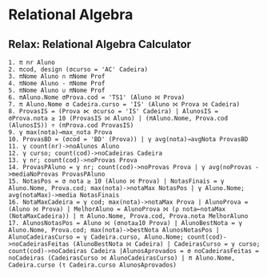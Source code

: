 # **Relational Algebra**
## Relax: Relational Algebra Calculator

    1. π nr Aluno
    2. πcod, design (σcurso = 'AC' Cadeira)
    3. πNome Aluno ∩ πNome Prof
    4. πNome Aluno - πNome Prof
    5. πNome Aluno ∪ πNome Prof
    6. πAluno.Nome σProva.cod = 'TS1' (Aluno ⨝ Prova)
    7. π Aluno.Nome σ Cadeira.curso = 'IS' (Aluno ⨝ Prova ⨝ Cadeira)
    8. ProvasIS = (Prova ⋉ σcurso = 'IS' Cadeira) | AlunosIS = σProva.nota ≥ 10 (ProvasIS ⨝ Aluno) | (πAluno.Nome, Prova.cod (AlunosIS)) ÷ (πProva.cod ProvasIS)
    9. γ max(nota)→max_nota Prova
    10. ProvasBD = (σcod = 'BD' (Prova)) | γ avg(nota)→avgNota ProvasBD
    11. γ count(nr)->noAlunos Aluno
    12. γ curso; count(cod)->noCadeiras Cadeira
    13. γ nr; count(cod)->noProvas Prova
    14. ProvasPAluno = γ nr; count(cod)->noProvas Prova | γ avg(noProvas ->mediaNoProvas ProvasPAluno
    15. NotasPos = σ nota ≥ 10 (Aluno ⨝ Prova) | NotasFinais = γ Aluno.Nome, Prova.cod; max(nota)->notaMax NotasPos | γ Aluno.Nome; avg(notaMax)->media NotasFinais
    16. NotaMaxCadeira = γ cod; max(nota)->notaMax Prova | AlunoProva = (Aluno ⨝ Prova) | MelhorAluno = AlunoProva ⨝ (ρ nota←notaMax (NotaMaxCadeira)) | π Aluno.Nome, Prova.cod, Prova.nota MelhorAluno
    17. AlunosNotasPos = Aluno ⨝ (σnota≥10 Prova) | AlunoBestNota = γ Aluno.Nome, Prova.cod; max(nota)->bestNota AlunosNotasPos | AlunoCadeirasCurso = γ Cadeira.curso, Aluno.Nome; count(cod)->noCadeirasFeitas (AlunoBestNota ⨝ Cadeira) | CadeirasCurso = γ curso; count(cod)->noCadeiras Cadeira |AlunosAprovados = σ noCadeirasFeitas = noCadeiras (CadeirasCurso ⨝ AlunoCadeirasCurso) | π Aluno.Nome, Cadeira.curso (τ Cadeira.curso AlunosAprovados)

